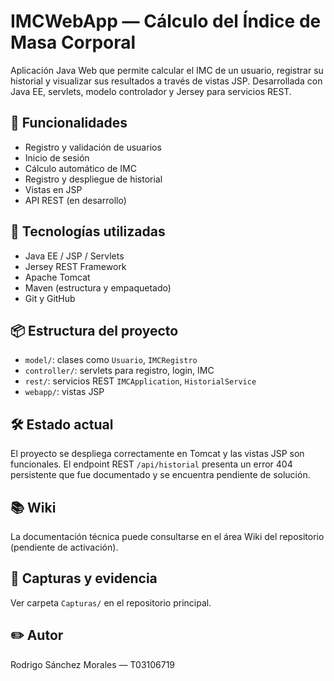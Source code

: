 # IMCWebApp — Cálculo del Índice de Masa Corporal

Aplicación Java Web que permite calcular el IMC de un usuario, registrar su historial y visualizar sus resultados a través de vistas JSP. Desarrollada con Java EE, servlets, modelo controlador y Jersey para servicios REST.

## 🧩 Funcionalidades

- Registro y validación de usuarios
- Inicio de sesión
- Cálculo automático de IMC
- Registro y despliegue de historial
- Vistas en JSP
- API REST (en desarrollo)

## 🚀 Tecnologías utilizadas

- Java EE / JSP / Servlets
- Jersey REST Framework
- Apache Tomcat
- Maven (estructura y empaquetado)
- Git y GitHub

## 📦 Estructura del proyecto

- `model/`: clases como `Usuario`, `IMCRegistro`
- `controller/`: servlets para registro, login, IMC
- `rest/`: servicios REST `IMCApplication`, `HistorialService`
- `webapp/`: vistas JSP

## 🛠 Estado actual

El proyecto se despliega correctamente en Tomcat y las vistas JSP son funcionales. El endpoint REST `/api/historial` presenta un error 404 persistente que fue documentado y se encuentra pendiente de solución.

## 📚 Wiki

La documentación técnica puede consultarse en el área Wiki del repositorio (pendiente de activación).

## 📸 Capturas y evidencia

Ver carpeta `Capturas/` en el repositorio principal.

## ✏️ Autor

Rodrigo Sánchez Morales — T03106719
